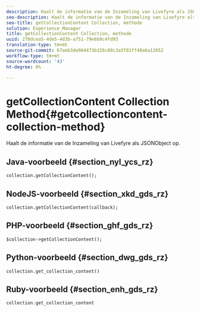```yaml
---
description: Haalt de informatie van de Inzameling van Livefyre als JSONObject op.
seo-description: Haalt de informatie van de Inzameling van Livefyre als JSONObject op.
seo-title: getCollectionContent Collection, methode
solution: Experience Manager
title: getCollectionContent Collection, methode
uuid: 270dcea5-4de5-4d3b-a751-79e6b9c4fd93
translation-type: tm+mt
source-git-commit: 67aeb3de964473b326c88c3a3f81ff48a6a12652
workflow-type: tm+mt
source-wordcount: '43'
ht-degree: 0%

---
```



# getCollectionContent Collection Method{#getcollectioncontent-collection-method}

Haalt de informatie van de Inzameling van Livefyre als JSONObject op.

## Java-voorbeeld {#section_nyl_ycs_rz}

```
collection.getCollectionContent(); 
```

## NodeJS-voorbeeld {#section_xkd_gds_rz}

```
collection.getCollectionContent(callback); 
```

## PHP-voorbeeld {#section_ghf_gds_rz}

```
$collection->getCollectionContent(); 
```

## Python-voorbeeld {#section_dwg_gds_rz}

```
collection.get_collection_content() 
```

## Ruby-voorbeeld {#section_enh_gds_rz}

```
collection.get_collection_content 
```

